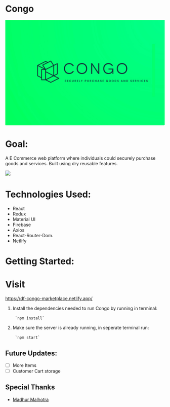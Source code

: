 # Congo


![](https://github.com/DejaLFlynn/congo/blob/master/amazonclone/src/assets/congo%20(1).png)




# Goal:
A E Commerce web platform where individuals could securely purchase goods and services. Built using dry reusable features. 




![](https://media.giphy.com/media/SOhOaYiqgWUcixQ93T/giphy.gif)





# Technologies Used:
- React
- Redux
- Material UI
- Firebase
- Axios
- React-Router-Dom.
- Netlify

# Getting Started:
# Visit 
 https://df-congo-marketplace.netlify.app/


1. Install the dependencies needed to run Congo by running in terminal:

        `npm install`

2. Make sure the server is already running, in seperate terminal run:
 
        `npm start`  
## Future Updates:
- [ ] More Items
- [ ] Customer Cart storage

## Special Thanks
* [Madhur Malhotra](https://www.linkedin.com/in/madhurxyz/)
